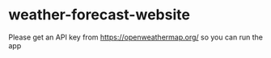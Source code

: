 # weather-forecast-website
Please get an API key from https://openweathermap.org/ so you can run the app
